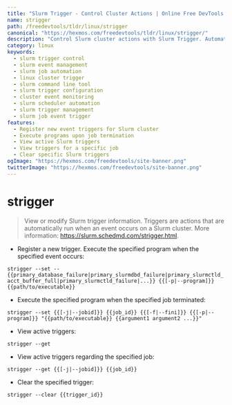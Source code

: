 ```yaml
---
title: "Slurm Trigger - Control Cluster Actions | Online Free DevTools by Hexmos"
name: strigger
path: /freedevtools/tldr/linux/strigger
canonical: "https://hexmos.com/freedevtools/tldr/linux/strigger/"
description: "Control Slurm cluster actions with Slurm Trigger. Automate tasks, monitor events, and manage jobs through command line triggers. Free online tool, no registration required."
category: linux
keywords:
  - slurm trigger control
  - slurm event management
  - slurm job automation
  - linux cluster trigger
  - slurm command line tool
  - slurm trigger configuration
  - cluster event monitoring
  - slurm scheduler automation
  - slurm trigger management
  - slurm job event trigger
features:
  - Register new event triggers for Slurm cluster
  - Execute programs upon job termination
  - View active Slurm triggers
  - View triggers for a specific job
  - Clear specific Slurm triggers
ogImage: "https://hexmos.com/freedevtools/site-banner.png"
twitterImage: "https://hexmos.com/freedevtools/site-banner.png"
---
```


# strigger

> View or modify Slurm trigger information.
> Triggers are actions that are automatically run when an event occurs on a Slurm cluster.
> More information: <https://slurm.schedmd.com/strigger.html>.

- Register a new trigger. Execute the specified program when the specified event occurs:

`strigger --set --{{primary_database_failure|primary_slurmdbd_failure|primary_slurmctld_acct_buffer_full|primary_slurmctld_failure|...}} {{[-p|--program]}} {{path/to/executable}}`

- Execute the specified program when the specified job terminated:

`strigger --set {{[-j|--jobid]}} {{job_id}} {{[-f|--fini]}} {{[-p|--program]}} "{{path/to/executable}} {{argument1 argument2 ...}}"`

- View active triggers:

`strigger --get`

- View active triggers regarding the specified job:

`strigger --get {{[-j|--jobid]}} {{job_id}}`

- Clear the specified trigger:

`strigger --clear {{trigger_id}}`
